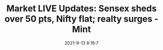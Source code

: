---
"title": "Market LIVE Updates: Sensex sheds over 50 pts, Nifty flat; realty surges - Mint"
"date": "2021-9-13 8:19:7"
"feed_name": "GOOGLENEWS"
"feed_website": "https://news.google.com/search?q=drilling%2Bincident&hl=en-US&gl=US&ceid=US:en"
"feed_rss": "https://news.google.com/rss/search?q=drilling%2Bincident&hl=en-US&gl=US&ceid=US:en"
"link": "https://www.livemint.com/market/live-blog/share-market-live-updates-sensex-nifty-bse-nse-stock-market-today-13-09-2021-11631497878112.html"
"file": "_posts/2021-9-13-8-19-7_GOOGLENEWS_d1dd1f22aee5d1a19ca191f072a856c5832608f9.md"
"accident": "0"
"drilling": "0"
"dead": "0"
"injured": "0"
---